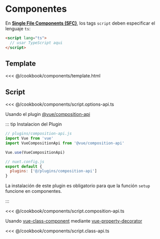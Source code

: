 # Componentes

En [**Single File Components (SFC)**](https://vuejs.org/v2/guide/single-file-components.html), los tags `script` deben especificar el lenguaje `ts`:
```html
<script lang="ts">
  // usar TypeScript aqui
</script>
```

## Template

<<< @/cookbook/components/template.html

## Script


<tabs :options="{ useUrlFragment: false }">
  <tab name="Options API">  

<<< @/cookbook/components/script.options-api.ts

  </tab>
  <tab name="Composition API">

Usando el plugin [@vue/composition-api](https://github.com/vuejs/composition-api)

::: tip Instalacion del Plugin

```js
// plugins/composition-api.js
import Vue from 'vue'
import VueCompositionApi from '@vue/composition-api'

Vue.use(VueCompositionApi)
```

```js
// nuxt.config.js
export default {
  plugins: ['@/plugins/composition-api']
}
```

La instalación de este plugin es obligatorio para que la función `setup` funcione en componentes.

:::

<<< @/cookbook/components/script.composition-api.ts

  </tab>
  <tab name="Class API">  

Usando [vue-class-component](https://github.com/vuejs/vue-class-component) mediante [vue-property-decorator](https://github.com/kaorun343/vue-property-decorator)

<<< @/cookbook/components/script.class-api.ts

  </tab>
</tabs>
